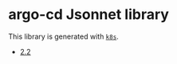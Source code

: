 # argo-cd Jsonnet library

This library is generated with [`k8s`](https://github.com/jsonnet-libs/k8s).

- [2.2](2.2/README.md)
